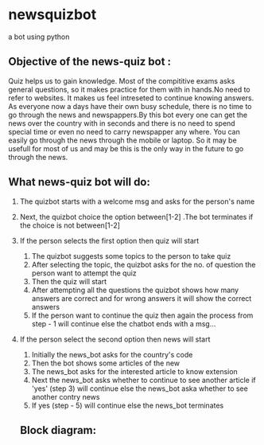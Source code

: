 # newsquizbot
a bot using python

## Objective of the news-quiz bot :

Quiz helps us to gain knowledge. Most of the compititive exams asks general questions, so it makes practice for them with in hands.No need to refer to websites. It makes us feel intreseted to continue knowing answers.
                As everyone now a days have their own busy schedule, there is no time to go through the news and newspappers.By this bot every one can get the news over the country with in seconds and there is no need to spend special time or even no need to carry newspapper any where. You can easily go through the news through the mobile or laptop.
                So it may be usefull for most of us and may be this is the only way in the future to go through the news.
            
## What news-quiz bot will do:
1. The quizbot starts with a welcome msg and asks for the person's name  
2. Next, the quizbot choice the option between[1-2] .The bot terminates if the choice is not between[1-2]
3. If the person selects the first option then quiz will start
   1. The quizbot suggests some topics to the person to take quiz
   2. After selecting the topic, the quizbot asks for the no. of question the person want to attempt the quiz
   3. Then the quiz will start
   4. After attempting all the questions the quizbot shows how many answers are correct and for wrong answers it will show the correct answers
   5. If the person want to continue the quiz then again the process from step - 1 will continue  else the chatbot ends with a msg... 
4. If the person select the second option then news will start
   1. Initially the  news_bot  asks  for  the  country's  code
   2. Then the bot shows some articles of the new
   3. The news_bot asks for the interested article to know extension
   4. Next the news_bot asks  whether to  continue to see another article if 'yes' (step 3) will continue else the news_bot aska whether to see another contry news
   5. If yes (step - 5) will continue else the news_bot terminates  
   
   ## Block diagram:
   
